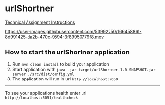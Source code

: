 # urlShortner

[Technical Assignment Instructions](https://aromatic-glove-b96.notion.site/Technical-Assignment-fd1595e486c441ff99e40e1920a1f247)

https://user-images.githubusercontent.com/53992250/166458861-8d991425-da2b-470c-9594-3f89950779f8.mov

How to start the urlShortner application
---

1. Run `mvn clean install` to build your application
2. Start application with `java -jar target/urlShortner-1.0-SNAPSHOT.jar server ./src/dist/config.yml`
3. The application will run in url `http://localhost:5050`

---

To see your applications health enter url `http://localhost:5051/healthcheck`
